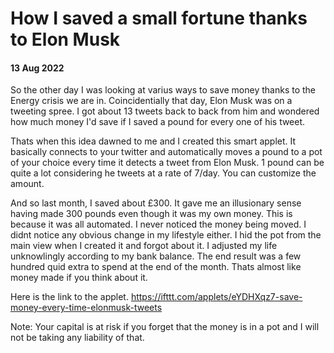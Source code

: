 # How I saved a small fortune thanks to Elon Musk

#### 13 Aug 2022

So the other day I was looking at varius ways to save money thanks to the Energy crisis 
we are in. Coincidentially that day, Elon Musk was on a tweeting spree. I got about 13 tweets back to back from him and 
wondered how much money I'd save if I saved a pound for every one of his tweet.

Thats when this idea dawned to me and I created this smart applet. It basically connects to your twitter and automatically moves a pound to a pot of your choice every time it detects a tweet from Elon Musk. 1 pound can be quite a lot considering he tweets at a rate of 7/day. You can customize the amount.

And so last month, I saved about £300. It gave me an illusionary sense having made 300 pounds even though it was my own money. This is because it was all automated. I never noticed the money being moved. I didnt notice any obvious change in my lifestyle either. I hid the pot from the main view when I created it and forgot about it. I adjusted my life unknowlingly according to my bank balance. The end result was a few hundred quid extra to spend at the end of the month. Thats almost like money made if you think about it.

Here is the link to the applet. https://ifttt.com/applets/eYDHXqz7-save-money-every-time-elonmusk-tweets

Note: Your capital is at risk if you forget that the money is in a pot and I will not be taking any liability of that.

